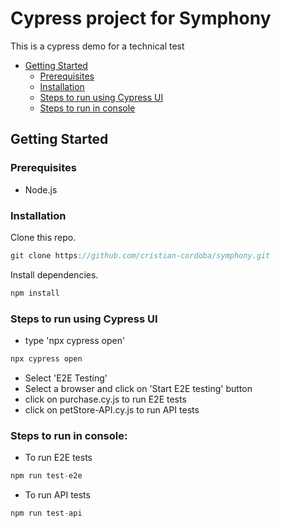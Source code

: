 # Cypress project for Symphony
This is a cypress demo for a technical test

 - [Getting Started](#getting-started)
	- [Prerequisites](#prerequisites)
	- [Installation](#installation)
	- [Steps to run using Cypress UI](#steps-to-run-using-cypress-ui)
	- [Steps to run in console](#steps-to-run-in-console)

## Getting Started
### Prerequisites
- Node.js
### Installation
Clone this repo. 

```js
git clone https://github.com/cristian-cordoba/symphony.git
```
Install dependencies. 

```js
npm install
```

### Steps to run using Cypress UI

- type 'npx cypress open'
```js
npx cypress open
```
- Select 'E2E Testing'
- Select a browser and click on 'Start E2E testing' button
- click on purchase.cy.js to run E2E tests
- click on petStore-API.cy.js to run API tests

### Steps to run in console:
- To run E2E tests
```js
npm run test-e2e
```
- To run API tests
```js
npm run test-api
```